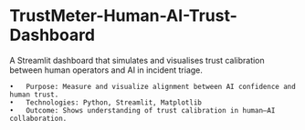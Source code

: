 # TrustMeter-Human-AI-Trust-Dashboard
A Streamlit dashboard that simulates and visualises trust calibration between human operators and AI in incident triage.

	•	Purpose: Measure and visualize alignment between AI confidence and human trust.
	•	Technologies: Python, Streamlit, Matplotlib
	•	Outcome: Shows understanding of trust calibration in human–AI collaboration.
